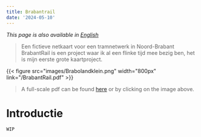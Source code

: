 ```yaml
---
title: Brabantrail 
date: '2024-05-10'
---
```

*This page is also available in [English](../../../en/posts/brabantrail/)*
> Een fictieve netkaart voor een tramnetwerk in Noord-Brabant
BrabantRail is een project waar ik al een flinke tijd mee bezig ben, het is mijn eerste grote kaartproject.

{{< figure src="images/Brabolandklein.png" width="800px" link="/BrabantRail.pdf" >}}
> A full-scale pdf can be found [here](/BrabantRail.pdf) or by clicking on the image above.

# Introductie
```
WIP
```